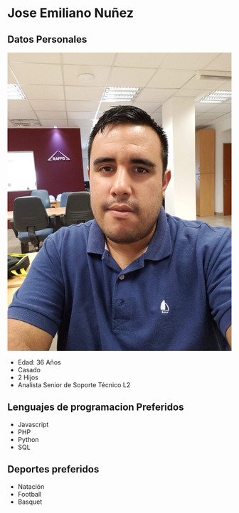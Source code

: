 # Jose Emiliano Nuñez

## Datos Personales
![Este soy yo](img/jose02.jpg "Texto epígrafe de la imagen")

* Edad: 36 Años
* Casado
* 2 Hijos
* Analista Senior de Soporte Técnico L2 

## Lenguajes de programacion Preferidos

* Javascript
* PHP
* Python
* SQL

## Deportes preferidos
+ Natación
+ Football
+ Basquet



